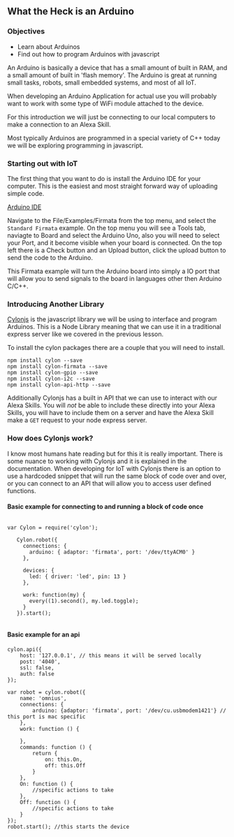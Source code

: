 ## What the Heck is an Arduino
### Objectives
* Learn about Arduinos
* Find out how to program Arduinos with javascript

An Arduino is basically a device that has a small amount of built in RAM, and a small amount of built in 'flash memory'. 
The Arduino is great at running small tasks, robots, small embedded systems, and most of all IoT.

When developing an Arduino Application for actual use you will probably want to work with some type of WiFi module attached to the device.

For this introduction we will just be connecting to our local computers to make a connection to an Alexa Skill.

Most typically Arduinos are programmed in a special variety of C++ today we will be exploring programming in javascript.


### Starting out with IoT

The first thing that you want to do is install the Arduino IDE for your computer. This is the easiest and most straight forward way of uploading simple code.

[Arduino IDE](https://www.arduino.cc/en/Main/Software)

Navigate to the File/Examples/Firmata from the top menu, and select the `Standard Firmata` example. 
On the top menu you will see a Tools tab, naviagte to Board and select the Arduino Uno, also you will 
need to select your Port, and it become visible when your board is connected.
On the top left there is a Check button and an Upload button, click the upload button to send the code to the Arduino. 

This Firmata example will turn the Arduino board into simply a IO port that will allow you to send signals to the board 
in languages other then Arduino C/C++.

### Introducing Another Library

[Cylonjs](https://cylonjs.com/) is the javascript library we will be using to interface and program Arduinos. 
This is a Node Library meaning that we can use it in a traditional express server like we covered in the previous lesson.

To install the cylon packages there are a couple that you will need to install.

``` 
npm install cylon --save
npm install cylon-firmata --save
npm install cylon-gpio --save
npm install cylon-i2c --save
npm install cylon-api-http --save
```

Additionally Cylonjs has a built in API that we can use to interact with our Alexa Skills. 
You will *not* be able to include these directly into your Alexa Skills, you will have to 
include them on a server and have the Alexa Skill make a `GET` request to your node express server.

### How does Cylonjs work?

I know most humans hate reading but for this it is really important. There is some nuance to working with Cylonjs and it is explained in the documentation.
When developing for IoT with Cylonjs there is an option to use a hardcoded snippet that will run the same block of code over and over, 
or you can connect to an API that will allow you to access user defined functions.

#### Basic example for connecting to and running a block of code once

```

var Cylon = require('cylon');
   
   Cylon.robot({
     connections: {
       arduino: { adaptor: 'firmata', port: '/dev/ttyACM0' }
     },
   
     devices: {
       led: { driver: 'led', pin: 13 }
     },
   
     work: function(my) {
       every((1).second(), my.led.toggle);
     }
   }).start();
   
```

#### Basic example for an api

```
cylon.api({
    host: '127.0.0.1', // this means it will be served locally
    post: '4040',
    ssl: false,
    auth: false
});

var robot = cylon.robot({
    name: 'omnius',
    connections: {
        arduino: {adaptor: 'firmata', port: '/dev/cu.usbmodem1421'} // this port is mac specific
    },
    work: function () {

    },
    commands: function () {
        return {
            on: this.On,
            off: this.Off
        }
    },
    On: function () {
        //specific actions to take
    },
    Off: function () {
        //specific actions to take
    }
});
robot.start(); //this starts the device
```

